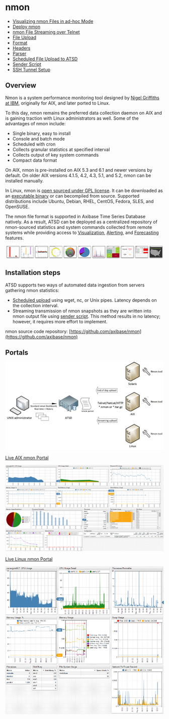 # nmon

- [Visualizing nmon Files in ad-hoc Mode](https://github.com/axibase/atsd-docs/blob/master/integration/nmon/ad-hoc.md)
- [Deploy nmon](https://github.com/axibase/atsd-docs/blob/master/integration/nmon/deploy.md)
- [nmon File Streaming over Telnet](https://github.com/axibase/atsd-docs/blob/master/integration/nmon/file-streaming.md)
- [File Upload](https://github.com/axibase/atsd-docs/blob/master/integration/nmon/file-upload.md)
- [Format](https://github.com/axibase/atsd-docs/blob/master/integration/nmon/format.md)
- [Headers](https://github.com/axibase/atsd-docs/blob/master/integration/nmon/headers.md)
- [Parser](https://github.com/axibase/atsd-docs/blob/master/integration/nmon/parser.md)
- [Scheduled File Upload to ATSD](https://github.com/axibase/atsd-docs/blob/master/integration/nmon/scheduled-file-upload.md)
- [Sender Script](https://github.com/axibase/atsd-docs/blob/master/integration/nmon/sender-script.md)
- [SSH Tunnel Setup](https://github.com/axibase/atsd-docs/blob/master/integration/nmon/ssh-tunneling.md)

## Overview

Nmon is a system performance monitoring tool designed by [Nigel Griffiths at IBM](http://www.ibm.com/developerworks/aix/library/au-analyze_aix/), originally for AIX, and later ported to Linux.

To this day, nmon remains the preferred data collection daemon on AIX and is gaining traction with Linux administrators as well. Some of the advantages of nmon include:

-   Single binary, easy to install
-   Console and batch mode
-   Scheduled with cron
-   Collects granular statistics at specified interval
-   Collects output of key system commands
-   Compact data format

On AIX, nmon is pre-installed on AIX 5.3 and 6.1 and newer versions by default. On older AIX versions 4.1.5, 4.2, 4.3, 5.1, and 5.2, nmon can be installed manually.

In Linux, nmon is [open sourced under GPL license](https://github.com/axibase/nmon). It can be downloaded as an [executable binary](https://github.com/axibase/nmon/releases) or can becompiled from source. Supported distributions include Ubuntu, Debian, RHEL, CentOS, Fedora, SLES, and OpenSUSE.

The nmon file format is supported in Axibase Time Series Database natively. As a result, ATSD can be deployed as a centralized repository of nmon-sourced statistics and system commands collected from remote systems while providing access to [Visualization](http://axibase.com/products/axibase-time-series-database/visualization/ "Visualization"), [Alerting](../../rule-engine/rule-engine.md "Rule Engine"), and [Forecasting](http://axibase.com/products/axibase-time-series-database/forecasts/ "Forecasts") features.

[![](resources/widget-bar-2.png "widget bar 2")](http://axibase.com/products/axibase-time-series-database/visualization/widgets/)


## Installation steps

ATSD supports two ways of automated data ingestion from servers gathering nmon statistics:

-   [Scheduled upload](https://github.com/axibase/nmon#upload-hourly-files-to-atsd-with-wget) using wget, nc, or Unix pipes. Latency depends on the collection interval.
-   Streaming transmission of nmon snapshots as they are written into nmon output file using [sender script](sender-script.md). This method results in no latency; however, it requires more effort to implement.

nmon source code repository:
[https://github.com/axibase/nmon](https://github.com/axibase/nmon)


## Portals
![](resources/nmon-use-case-ATSD1.jpg "nmon use case ATSD")

[Live AIX nmon Portal](http://axibase.com/chartlab/b69e4fcd/3/)



![](resources/nmon-aix-portal-1500.png "nmon aix portal 1500")


[Live Linux nmon Portal ](http://axibase.com/chartlab/ac003f06)

![](resources/linux_nmon_portal.png "linux_nmon_portal")
